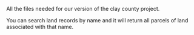 All the files needed for our version of the clay county project. 

You can search land records by name and it will return all parcels of land associated with that name.
